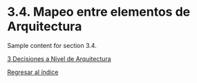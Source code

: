 # 3.4. Mapeo entre elementos de Arquitectura

Sample content for section 3.4.

[3 Decisiones a Nivel de Arquitectura](../3.md)

[Regresar al índice](../../README.md)

